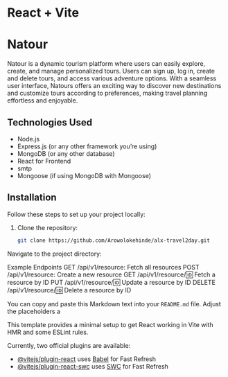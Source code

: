 # React + Vite


# Natour

Natour is a dynamic tourism platform where users can easily explore, create, and manage personalized tours. Users can sign up, log in, create and delete tours, and access various adventure options. With a seamless user interface, Natours offers an exciting way to discover new destinations and customize tours according to preferences, making travel planning effortless and enjoyable.

## Technologies Used

- Node.js
- Express.js (or any other framework you’re using)
- MongoDB (or any other database)
- React for Frontend
- smtp 
- Mongoose (if using MongoDB with Mongoose)


## Installation

Follow these steps to set up your project locally:

1. Clone the repository:
   ```bash
   git clone https://github.com/Arowolokehinde/alx-travel2day.git
Navigate to the project directory:

Example Endpoints
GET /api/v1/resource: Fetch all resources
POST /api/v1/resource: Create a new resource
GET /api/v1/resource/:id: Fetch a resource by ID
PUT /api/v1/resource/:id: Update a resource by ID
DELETE /api/v1/resource/:id: Delete a resource by ID


You can copy and paste this Markdown text into your `README.md` file. Adjust the placeholders a

This template provides a minimal setup to get React working in Vite with HMR and some ESLint rules.

Currently, two official plugins are available:

- [@vitejs/plugin-react](https://github.com/vitejs/vite-plugin-react/blob/main/packages/plugin-react/README.md) uses [Babel](https://babeljs.io/) for Fast Refresh
- [@vitejs/plugin-react-swc](https://github.com/vitejs/vite-plugin-react-swc) uses [SWC](https://swc.rs/) for Fast Refresh
